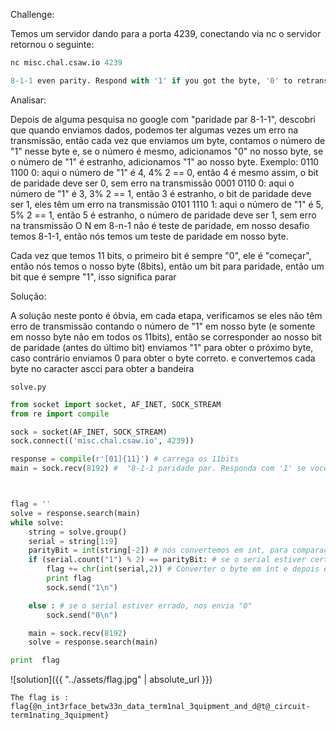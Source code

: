 Challenge:

Temos um servidor dando para a porta 4239, conectando via nc o servidor retornou o seguinte:
``` python
nc misc.chal.csaw.io 4239
```

``` python
8-1-1 even parity. Respond with '1' if you got the byte, '0' to retransmit. 00110011101
```

Analisar:

Depois de alguma pesquisa no google com "paridade par 8-1-1", descobri  que quando enviamos dados, podemos ter algumas vezes um erro na transmissão, então cada vez que enviamos um byte, contamos o número de "1" nesse byte e, se o número é mesmo, adicionamos "0" no nosso byte, se o número de "1" é estranho, adicionamos "1" ao nosso byte.
Exemplo:
0110 1100 0: aqui o número de "1" é 4, 4% 2 == 0, então 4 é mesmo assim, o bit de paridade deve ser 0, sem erro na transmissão
0001 0110 0: aqui o número de "1" é 3, 3% 2 == 1, então 3 é estranho, o bit de paridade deve ser 1, eles têm um erro na transmissão
0101 1110 1: aqui o número de "1" é 5, 5% 2 == 1, então 5 é estranho, o número de paridade deve ser 1, sem erro na transmissão
O N em 8-n-1 não é teste de paridade, em nosso desafio temos 8-1-1, então nós temos um teste de paridade em nosso byte.

Cada vez que temos 11 bits, o primeiro bit é sempre "0", ele é "começar", então nós temos o nosso byte (8bits), então um bit para paridade, então um bit que é sempre "1", isso significa parar

Solução:

A solução neste ponto é óbvia, em cada etapa, verificamos se eles não têm erro de transmissão contando o número de "1" em nosso byte (e somente em nosso byte não em todos os 11bits), então se corresponder ao nosso bit de paridade (antes do último bit) enviamos "1" para obter o próximo byte, caso contrário enviamos 0 para obter o byte correto.
e convertemos cada byte no caracter ascci para obter a bandeira

`solve.py`
``` python
from socket import socket, AF_INET, SOCK_STREAM
from re import compile

sock = socket(AF_INET, SOCK_STREAM)
sock.connect(('misc.chal.csaw.io', 4239))

response = compile(r'[01]{11}') # carrega os 11bits
main = sock.recv(8192) #  "8-1-1 paridade par. Responda com '1' se você obteve o byte, '0' para retransmitir.



flag = ''
solve = response.search(main)
while solve:
    string = solve.group()
    serial = string[1:9]
    parityBit = int(string[-2]) # nós convertemos em int, para comparação
    if (serial.count("1") % 2) == parityBit: # se o serial estiver certo nos envia "1"
        flag += chr(int(serial,2)) # Converter o byte em int e depois em ascii
        print flag
        sock.send("1\n")    

    else : # se o serial estiver errado, nos envia "0"
        sock.send("0\n")

    main = sock.recv(8192)
    solve = response.search(main)

print  flag
```

![solution]({{ "../assets/flag.jpg" | absolute_url }})

`The flag is : flag{@n_int3rface_betw33n_data_term1nal_3quipment_and_d@t@_circuit-term1nating_3quipment}`
